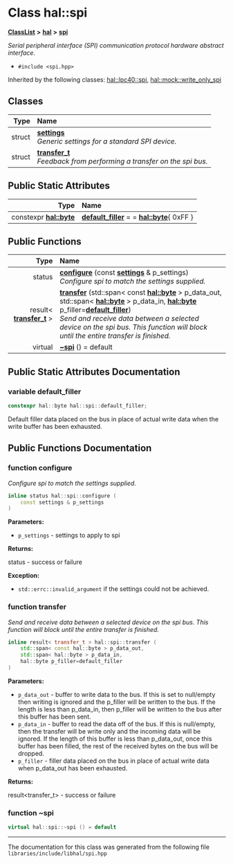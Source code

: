 

# Class hal::spi



[**ClassList**](annotated.md) **>** [**hal**](namespacehal.md) **>** [**spi**](classhal_1_1spi.md)



_Serial peripheral interface (SPI) communication protocol hardware abstract interface._ 

* `#include <spi.hpp>`





Inherited by the following classes: [hal::lpc40::spi](classhal_1_1lpc40_1_1spi.md),  [hal::mock::write\_only\_spi](structhal_1_1mock_1_1write__only__spi.md)










## Classes

| Type | Name |
| ---: | :--- |
| struct | [**settings**](structhal_1_1spi_1_1settings.md) <br>_Generic settings for a standard SPI device._  |
| struct | [**transfer\_t**](structhal_1_1spi_1_1transfer__t.md) <br>_Feedback from performing a transfer on the spi bus._  |








## Public Static Attributes

| Type | Name |
| ---: | :--- |
|  constexpr [**hal::byte**](namespacehal.md#typedef-byte) | [**default\_filler**](#variable-default_filler)   = = [**hal::byte**](namespacehal.md#typedef-byte){ 0xFF }<br> |














## Public Functions

| Type | Name |
| ---: | :--- |
|  status | [**configure**](#function-configure) (const [**settings**](structhal_1_1spi_1_1settings.md) & p\_settings) <br>_Configure spi to match the settings supplied._  |
|  result&lt; [**transfer\_t**](structhal_1_1spi_1_1transfer__t.md) &gt; | [**transfer**](#function-transfer) (std::span&lt; const [**hal::byte**](namespacehal.md#typedef-byte) &gt; p\_data\_out, std::span&lt; [**hal::byte**](namespacehal.md#typedef-byte) &gt; p\_data\_in, [**hal::byte**](namespacehal.md#typedef-byte) p\_filler=[**default\_filler**](classhal_1_1spi.md#variable-default_filler)) <br>_Send and receive data between a selected device on the spi bus. This function will block until the entire transfer is finished._  |
| virtual  | [**~spi**](#function-spi) () = default<br> |




























## Public Static Attributes Documentation




### variable default\_filler 


```C++
constexpr hal::byte hal::spi::default_filler;
```



Default filler data placed on the bus in place of actual write data when the write buffer has been exhausted. 


        
## Public Functions Documentation




### function configure 

_Configure spi to match the settings supplied._ 
```C++
inline status hal::spi::configure (
    const settings & p_settings
) 
```





**Parameters:**


* `p_settings` - settings to apply to spi 



**Returns:**

status - success or failure 




**Exception:**


* `std::errc::invalid_argument` if the settings could not be achieved. 




        



### function transfer 

_Send and receive data between a selected device on the spi bus. This function will block until the entire transfer is finished._ 
```C++
inline result< transfer_t > hal::spi::transfer (
    std::span< const hal::byte > p_data_out,
    std::span< hal::byte > p_data_in,
    hal::byte p_filler=default_filler
) 
```





**Parameters:**


* `p_data_out` - buffer to write data to the bus. If this is set to null/empty then writing is ignored and the p\_filler will be written to the bus. If the length is less than p\_data\_in, then p\_filler will be written to the bus after this buffer has been sent. 
* `p_data_in` - buffer to read the data off of the bus. If this is null/empty, then the transfer will be write only and the incoming data will be ignored. If the length of this buffer is less than p\_data\_out, once this buffer has been filled, the rest of the received bytes on the bus will be dropped. 
* `p_filler` - filler data placed on the bus in place of actual write data when p\_data\_out has been exhausted. 



**Returns:**

result&lt;transfer\_t&gt; - success or failure 





        



### function ~spi 

```C++
virtual hal::spi::~spi () = default
```




------------------------------
The documentation for this class was generated from the following file `libraries/include/libhal/spi.hpp`

